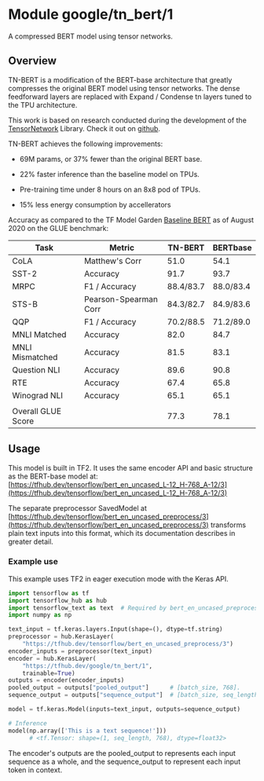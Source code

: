 # Module google/tn_bert/1

A compressed BERT model using tensor networks.

<!-- asset-path: internal -->
<!-- module-type: text-embedding -->
<!-- fine-tunable: true -->
<!-- format: saved_model_2 -->
<!-- language: en -->
<!-- network-architecture: transformer -->
<!-- dataset: wikipedia-and-bookscorpus -->

## Overview

TN-BERT is a modification of the BERT-base architecture that greatly compresses
the original BERT model using tensor networks. The dense feedforward layers are
replaced with Expand / Condense tn layers tuned to the TPU architecture.

This work is based on research conducted during the development of the
[TensorNetwork](https://arxiv.org/abs/1905.01330) Library. Check it out on
[github](https://github.com/google/TensorNetwork).

TN-BERT achieves the following improvements:

*   69M params, or 37% fewer than the original BERT base.

*   22% faster inference than the baseline model on TPUs.

*   Pre-training time under 8 hours on an 8x8 pod of TPUs.

*   15% less energy consumption by accellerators

Accuracy as compared to the TF Model Garden
[Baseline BERT](https://tfhub.dev/tensorflow/bert_en_uncased_L-12_H-768_A-12/3)
as of August 2020 on the GLUE benchmark:

Task               | Metric                | TN-BERT   | BERTbase
------------------ | --------------------- | --------- | ---------
CoLA               | Matthew's Corr        | 51.0      | 54.1
SST-2              | Accuracy              | 91.7      | 93.7
MRPC               | F1 / Accuracy         | 88.4/83.7 | 88.0/83.4
STS-B              | Pearson-Spearman Corr | 84.3/82.7 | 84.9/83.6
QQP                | F1 / Accuracy         | 70.2/88.5 | 71.2/89.0
MNLI Matched       | Accuracy              | 82.0      | 84.7
MNLI Mismatched    | Accuracy              | 81.5      | 83.1
Question NLI       | Accuracy              | 89.6      | 90.8
RTE                | Accuracy              | 67.4      | 65.8
Winograd NLI       | Accuracy              | 65.1      | 65.1
                   |                       |           |
Overall GLUE Score |                       | 77.3      | 78.1

## Usage

This model is built in TF2. It uses the same encoder API and basic structure as
the BERT-base model at:
[https://tfhub.dev/tensorflow/bert_en_uncased_L-12_H-768_A-12/3](https://tfhub.dev/tensorflow/bert_en_uncased_L-12_H-768_A-12/3)

The separate preprocessor SavedModel at
[https://tfhub.dev/tensorflow/bert_en_uncased_preprocess/3](https://tfhub.dev/tensorflow/bert_en_uncased_preprocess/3)
transforms plain text inputs into this format, which its documentation describes
in greater detail.

### Example use

This example uses TF2 in eager execution mode with the Keras API.

```python
import tensorflow as tf
import tensorflow_hub as hub
import tensorflow_text as text  # Required by bert_en_uncased_preprocess/3
import numpy as np

text_input = tf.keras.layers.Input(shape=(), dtype=tf.string)
preprocessor = hub.KerasLayer(
    "https://tfhub.dev/tensorflow/bert_en_uncased_preprocess/3")
encoder_inputs = preprocessor(text_input)
encoder = hub.KerasLayer(
    "https://tfhub.dev/google/tn_bert/1",
    trainable=True)
outputs = encoder(encoder_inputs)
pooled_output = outputs["pooled_output"]      # [batch_size, 768].
sequence_output = outputs["sequence_output"]  # [batch_size, seq_length, 768].

model = tf.keras.Model(inputs=text_input, outputs=sequence_output)

# Inference
model(np.array(['This is a text sequence!']))
      # <tf.Tensor: shape=(1, seq_length, 768), dtype=float32>
```

The encoder's outputs are the pooled_output to represents each input sequence as
a whole, and the sequence_output to represent each input token in context.
